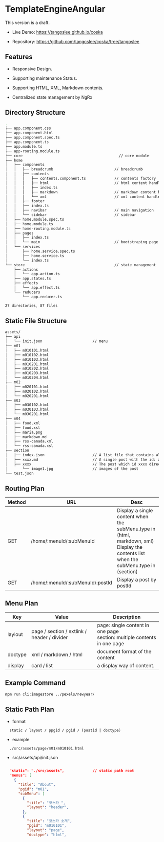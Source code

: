# TemplateEngineAngular

This version is a draft.

- Live Demo: https://tangoslee.github.io/coska

- Repository: https://github.com/tangoslee/coska/tree/tangoslee

## Features

- Responsive Design.

- Supporting maintenance Status.

- Supporting HTML, XML, Markdown contents.

- Centralized state management by NgRx 

## Directory Structure

```bash
.
├── app.component.css
├── app.component.html
├── app.component.spec.ts
├── app.component.ts
├── app.module.ts
├── app-routing.module.ts
├── core                                            // core module
├── home
│   ├── components
│   │   ├── breadcrumb                            // breadcrumb
│   │   ├── contents
│   │   │   ├── contents.component.ts             // contents factory
│   │   │   ├── html                              // html content handler
│   │   │   ├── index.ts
│   │   │   ├── markdown                          // markdown content handler
│   │   │   └── xml                               // xml content handler (XML + XSL)
│   │   ├── footer
│   │   ├── index.ts
│   │   ├── navibar                               // main navigation
│   │   └── sidebar                               // sidebar
│   ├── home.module.spec.ts
│   ├── home.module.ts
│   ├── home-routing.module.ts
│   ├── pages
│   │   ├── index.ts
│   │   └── main                                  // bootstraping page
│   └── services
│       ├── home.service.spec.ts
│       ├── home.service.ts
│       └── index.ts
└── store                                         // state management
    ├── actions
    │   └── app.action.ts
    ├── app.states.ts
    ├── effects
    │   └── app.effect.ts
    └── reducers
        └── app.reducer.ts

27 directories, 87 files
```

## Static File Structure

```bash
assets/
├── api
│   └── init.json                       // menu
├── m01
│   ├── m010101.html
│   ├── m010102.html
│   ├── m010103.html
│   ├── m010201.html
│   ├── m010202.html
│   ├── m010203.html
│   └── m010204.html
├── m02
│   ├── m020101.html
│   ├── m020102.html
│   └── m020201.html
├── m03
│   ├── m030102.html
│   ├── m030103.html
│   └── m030201.html
├── m04
│   ├── food.xml
│   ├── food.xsl
│   ├── maria.png
│   ├── markdown.md
│   ├── rss-canada.xml
│   └── rss-canada.xsl
├── section
│   ├── index.json                      // A list file that contains all posts meta
│   ├── xxxx.md                         // A single post with the id: xxxx
│   ├── xxxx                            // The post which id xxxx directory for images
│       └── image1.jpg                  // images of the post
└── test.json
```

## Routing Plan

| Method | URL                              | Desc                                                                                                                                       |
| ------ | -------------------------------- | ------------------------------------------------------------------------------------------------------------------------------------------ |
| GET    | /home/:menuId/:subMenuId         | Display a single content when the subMenu.type in (html, markdown, xml) <br/> Display the contents list when the subMenu.type in (section) |
| GET    | /home/:menuId/:subMenuId/:postId | Display a post by postId                                                                                                                   |


## Menu Plan

| Key     | Value                                       | Description                                                                   |
| ------- | ------------------------------------------- | ----------------------------------------------------------------------------- |
| laylout | page / section / extlink / header / divider | page: single content in one page <br/> section: multiple contents in one page |
| doctype | xml / markdown / html                       | document format of the content                                                |
| display | card / list                                 | a display way of content.                                                     |

## Example Command

```bash
npm run cli:imagestore ../pexels/newyear/

```

## Static Path Plan

- format

```text
  static / layout / ppgid / pgid / (postid | doctype)

```

- example

```text
  ./src/assets/page/m01/m010101.html
```

- src/assets/api/init.json

```json
 
  "static": "./src/assets",             // static path root
  "menus": [
    {
      "title": "About",
      "pgid": "m01",
      "subMenu": [
        {
          "title": "코스카 ",
          "layout": "header",
        },
        {
          "title": "코스카 소개",
          "pgid": "m010101",
          "layout": "page",
          "doctype": "html",
```
